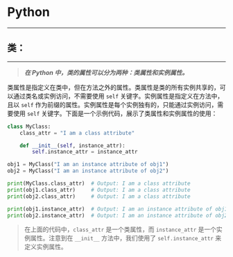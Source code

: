 # Python
________

## **类：**
---
> ***在 Python 中，类的属性可以分为两种：类属性和实例属性。*** 

类属性是指定义在类中，但在方法之外的属性。类属性是类的所有实例共享的，可以通过类名或实例访问，不需要使用 `self` 关键字。实例属性是指定义在方法中，且以 `self` 作为前缀的属性。实例属性是每个实例独有的，只能通过实例访问，需要使用 `self` 关键字。下面是一个示例代码，展示了类属性和实例属性的使用：

```python
class MyClass:
    class_attr = "I am a class attribute"

    def __init__(self, instance_attr):
        self.instance_attr = instance_attr

obj1 = MyClass("I am an instance attribute of obj1")
obj2 = MyClass("I am an instance attribute of obj2")

print(MyClass.class_attr)  # Output: I am a class attribute
print(obj1.class_attr)     # Output: I am a class attribute
print(obj2.class_attr)     # Output: I am a class attribute

print(obj1.instance_attr)  # Output: I am an instance attribute of obj1
print(obj2.instance_attr)  # Output: I am an instance attribute of obj2
```

> 在上面的代码中，`class_attr` 是一个类属性，而 `instance_attr` 是一个实例属性。注意到在 `__init__` 方法中，我们使用了 `self.instance_attr` 来定义实例属性。